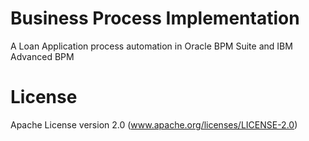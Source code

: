 # Business Process Implementation
A Loan Application process automation in Oracle BPM Suite and IBM Advanced BPM

# License
Apache License version 2.0 (www.apache.org/licenses/LICENSE-2.0)
